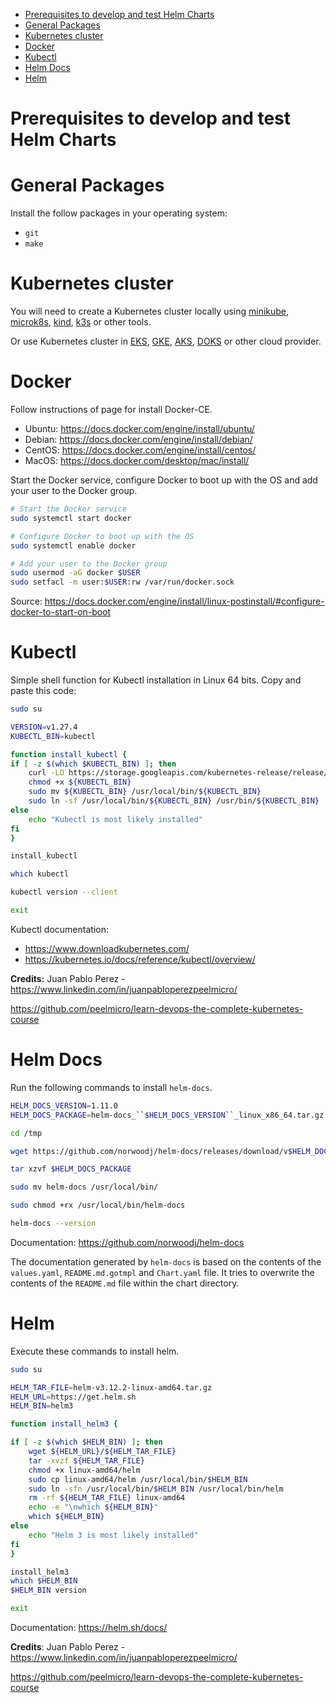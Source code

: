 <!-- TOC -->

- [Prerequisites to develop and test Helm Charts](#prerequisites-to-develop-and-test-helm-charts)
- [General Packages](#general-packages)
- [Kubernetes cluster](#kubernetes-cluster)
- [Docker](#docker)
- [Kubectl](#kubectl)
- [Helm Docs](#helm-docs)
- [Helm](#helm)

<!-- TOC -->

# Prerequisites to develop and test Helm Charts

# General Packages

Install the follow packages in your operating system:

* ``git``
* ``make``

# Kubernetes cluster

You will need to create a Kubernetes cluster locally using [minikube](https://kubernetes.io/docs/tasks/tools/install-minikube), [microk8s](https://microk8s.io), [kind](https://kind.sigs.k8s.io), [k3s](https://k3s.io) or other tools.

Or use Kubernetes cluster in [EKS](https://aws.amazon.com/eks), [GKE](https://cloud.google.com/kubernetes-engine), [AKS](https://docs.microsoft.com/en-us/azure/aks), [DOKS](https://www.digitalocean.com/products/kubernetes) or other cloud provider.

# Docker

Follow instructions of page for install Docker-CE.

* Ubuntu: https://docs.docker.com/engine/install/ubuntu/
* Debian: https://docs.docker.com/engine/install/debian/
* CentOS: https://docs.docker.com/engine/install/centos/
* MacOS: https://docs.docker.com/desktop/mac/install/

Start the Docker service, configure Docker to boot up with the OS and add your user to the Docker group.

```bash
# Start the Docker service
sudo systemctl start docker

# Configure Docker to boot up with the OS
sudo systemctl enable docker

# Add your user to the Docker group
sudo usermod -aG docker $USER
sudo setfacl -m user:$USER:rw /var/run/docker.sock
```

Source: https://docs.docker.com/engine/install/linux-postinstall/#configure-docker-to-start-on-boot

# Kubectl

Simple shell function for Kubectl installation in Linux 64 bits. Copy and paste this code:

```bash
sudo su

VERSION=v1.27.4
KUBECTL_BIN=kubectl

function install_kubectl {
if [ -z $(which $KUBECTL_BIN) ]; then
    curl -LO https://storage.googleapis.com/kubernetes-release/release/$VERSION/bin/linux/amd64/$KUBECTL_BIN
    chmod +x ${KUBECTL_BIN}
    sudo mv ${KUBECTL_BIN} /usr/local/bin/${KUBECTL_BIN}
    sudo ln -sf /usr/local/bin/${KUBECTL_BIN} /usr/bin/${KUBECTL_BIN}
else
    echo "Kubectl is most likely installed"
fi
}

install_kubectl

which kubectl

kubectl version --client

exit
```

Kubectl documentation:

* https://www.downloadkubernetes.com/
* https://kubernetes.io/docs/reference/kubectl/overview/

**Credits:** Juan Pablo Perez - https://www.linkedin.com/in/juanpabloperezpeelmicro/ 

https://github.com/peelmicro/learn-devops-the-complete-kubernetes-course

# Helm Docs

Run the following commands to install ``helm-docs``.

```bash
HELM_DOCS_VERSION=1.11.0
HELM_DOCS_PACKAGE=helm-docs_``$HELM_DOCS_VERSION``_linux_x86_64.tar.gz

cd /tmp

wget https://github.com/norwoodj/helm-docs/releases/download/v$HELM_DOCS_VERSION/$HELM_DOCS_PACKAGE

tar xzvf $HELM_DOCS_PACKAGE

sudo mv helm-docs /usr/local/bin/

sudo chmod +rx /usr/local/bin/helm-docs

helm-docs --version
```

Documentation: https://github.com/norwoodj/helm-docs 

The documentation generated by ``helm-docs`` is based on the contents of the ``values.yaml``, ``README.md.gotmpl`` and ``Chart.yaml`` file. It tries to overwrite the contents of the ``README.md`` file within the chart directory.

# Helm

Execute these commands to install helm.

```bash
sudo su

HELM_TAR_FILE=helm-v3.12.2-linux-amd64.tar.gz
HELM_URL=https://get.helm.sh
HELM_BIN=helm3

function install_helm3 {

if [ -z $(which $HELM_BIN) ]; then
    wget ${HELM_URL}/${HELM_TAR_FILE}
    tar -xvzf ${HELM_TAR_FILE}
    chmod +x linux-amd64/helm
    sudo cp linux-amd64/helm /usr/local/bin/$HELM_BIN
    sudo ln -sfn /usr/local/bin/$HELM_BIN /usr/local/bin/helm
    rm -rf ${HELM_TAR_FILE} linux-amd64
    echo -e "\nwhich ${HELM_BIN}"
    which ${HELM_BIN}
else
    echo "Helm 3 is most likely installed"
fi
}

install_helm3
which $HELM_BIN
$HELM_BIN version

exit
```

Documentation: https://helm.sh/docs/

**Credits**: Juan Pablo Perez - https://www.linkedin.com/in/juanpabloperezpeelmicro/ 

https://github.com/peelmicro/learn-devops-the-complete-kubernetes-course
